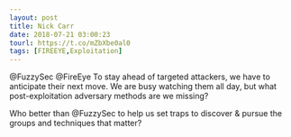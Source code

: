 ```yaml
---
layout: post
title: Nick Carr
date: 2018-07-21 03:00:23
tourl: https://t.co/mZbXbe0al0
tags: [FIREEYE,Exploitation]
---
```

@FuzzySec @FireEye To stay ahead of targeted attackers, we have to anticipate their next move. We are busy watching them all day, but what post-exploitation adversary methods are we missing?

Who better than @FuzzySec to help us set traps to discover &amp; pursue the groups and techniques that matter?